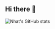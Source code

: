 ## Hi there 👋
![Nhat's GitHub stats](https://github-readme-stats.vercel.app/api?username=nhatvo1502&show_icons=true&theme=github_dark)

